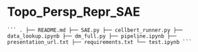 # Topo_Persp_Repr_SAE

<pre><code>``` . ├── README.md ├── SAE.py ├── cellbert_runner.py ├── data_lookup.ipynb ├── dm_full.py ├── pipeline.ipynb ├── presentation_url.txt ├── requirements.txt └── test.ipynb ``` </code></pre>
